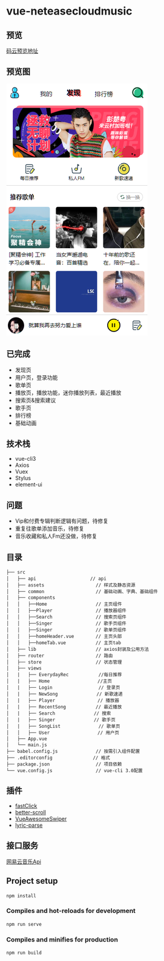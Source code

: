 # vue-neteasecloudmusic

## 预览
[码云预览地址](http://ninthop.gitee.io/vue-neteasecloudmusic)

## 预览图
![预览](./src/assets/static/预览.png)

## 已完成
- 发现页
- 用户页，登录功能
- 歌单页
- 播放页，播放功能，迷你播放列表，最近播放
- 搜索页&搜索建议
- 歌手页
- 排行榜
- 基础动画

## 技术栈
- vue-cli3
- Axios
- Vuex
- Stylus
- element-ui

## 问题
- Vip和付费专辑判断逻辑有问题，待修复
- 重复往歌单添加音乐，待修复
- 音乐收藏和私人Fm还没做，待修复

## 目录

```
├── src
│   ├── api　　　　　　　　　　　　// api
│   ├── assets                   // 样式及静态资源
│   ├── common                   // 基础动画、字典、基础组件
│   ├── components
│   │   ├──Home                  // 主页组件
│   │   ├──Player                // 播放器组件
│   │   ├──Search                // 搜索页组件
│   │   ├──Singer           　　　// 歌手页组件
│   │   ├──Singer           　　　// 歌单页组件
│   │   ├──homeHeader.vue   　　　// 主页头部
│   │   ├──homeTab.vue   　　　   // 主页tab
│   ├── lib                      // axios封装及公用方法
│   ├── router                   // 路由
│   ├── store                    // 状态管理
│   ├── views
│   |   ├── EverydayRec           //每日推荐
│   |   ├── Home              　  //主页
│   |   ├── Login                 // 登录页
│   |   ├── NewSong　　　　　　　 　// 新歌速递
│   |   ├── Player             　 // 播放器
│   |   ├── RecentSong　　　　　　 // 最近播放
│   |   ├── Search　　　　　　　 　// 搜索
│   |   ├── Singer　　　　　　　 　// 歌手页
│   |   ├── SongList              // 歌单页
│   │   ├── User               　 // 用户页
│   ├── App.vue
│   └── main.js
├── babel.config.js              // 按需引入组件配置
├── .editorconfig　　　　　　　　　// 格式
├── package.json                 // 项目依赖
└── vue.config.js                // vue-cli 3.0配置
```

## 插件
- [fastClick](https://github.com/ftlabs/fastclick)
- [better-scroll](https://github.com/ustbhuangyi/better-scroll)
- [VueAwesomeSwiper](https://github.com/surmon-china/vue-awesome-swiper)
- [lyric-parse](https://github.com/ustbhuangyi/lyric-parser)

## 接口服务
[网易云音乐Api](https://binaryify.github.io/NeteaseCloudMusicApi)

## Project setup
```
npm install
```

### Compiles and hot-reloads for development
```
npm run serve
```

### Compiles and minifies for production
```
npm run build
```
